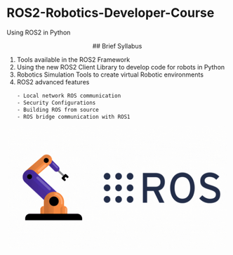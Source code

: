 # ROS2-Robotics-Developer-Course #
Using ROS2 in Python

<center> ## Brief Syllabus </center>

1. Tools available in the ROS2 Framework
2. Using the new ROS2 Client Library to develop code for robots in Python
3. Robotics Simulation Tools to create virtual Robotic environments
4. ROS2 advanced features
   ```
   - Local network ROS communication
   - Security Configurations
   - Building ROS from source
   - ROS bridge communication with ROS1
   ```

<p align="center">
  <img src="images/demo.gif" alt="Demo GIF" width="500">
</p>

